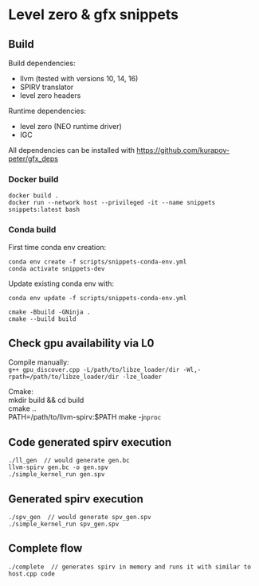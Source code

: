 # Level zero & gfx snippets

## Build
Build dependencies:
* llvm (tested with versions 10, 14, 16)
* SPIRV translator
* level zero headers

Runtime dependencies:
* level zero (NEO runtime driver)
* IGC

All dependencies can be installed with https://github.com/kurapov-peter/gfx_deps

### Docker build
```
docker build .
docker run --network host --privileged -it --name snippets snippets:latest bash
```

### Conda build
First time conda env creation:
```
conda env create -f scripts/snippets-conda-env.yml
conda activate snippets-dev
```

Update existing conda env with:
```
conda env update -f scripts/snippets-conda-env.yml
```

```
cmake -Bbuild -GNinja .
cmake --build build
```

## Check gpu availability via L0

Compile manually:  
`g++ gpu_discover.cpp -L/path/to/libze_loader/dir -Wl,-rpath=/path/to/libze_loader/dir -lze_loader`

Cmake:  
mkdir build && cd build  
cmake ..  
PATH=/path/to/llvm-spirv:$PATH make -j`nproc`

## Code generated spirv execution
```
./ll_gen  // would generate gen.bc  
llvm-spirv gen.bc -o gen.spv  
./simple_kernel_run gen.spv
```

## Generated spirv execution
```
./spv_gen  // would generate spv_gen.spv  
./simple_kernel_run spv_gen.spv
```

## Complete flow
```
./complete  // generates spirv in memory and runs it with similar to host.cpp code
```
